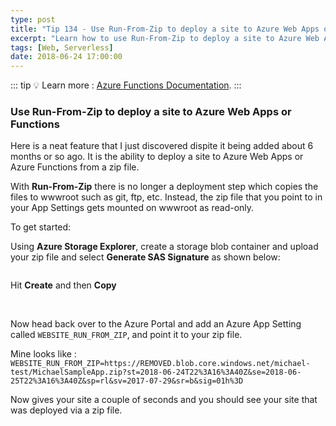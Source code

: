 ```yaml
---
type: post
title: "Tip 134 - Use Run-From-Zip to deploy a site to Azure Web Apps or Functions"
excerpt: "Learn how to use Run-From-Zip to deploy a site to Azure Web Apps or Functions"
tags: [Web, Serverless]
date: 2018-06-24 17:00:00
---
```


::: tip
:bulb: Learn more : [Azure Functions Documentation](https://docs.microsoft.com/azure/azure-functions/?WT.mc_id=docs-azuredevtips-azureappsdev).
:::

### Use Run-From-Zip to deploy a site to Azure Web Apps or Functions

Here is a neat feature that I just discovered dispite it being added about 6 months or so ago. It is the ability to deploy a site to Azure Web Apps or Azure Functions from a zip file.

With **Run-From-Zip** there is no longer a deployment step which copies the files to wwwroot such as git, ftp, etc. Instead, the zip file that you point to in your App Settings gets mounted on wwwroot as read-only.

To get started:

Using **Azure Storage Explorer**, create a storage blob container and upload your zip file and select **Generate SAS Signature** as shown below:

<img :src="$withBase('/files/azblobfunction1.png')">

Hit **Create** and then **Copy**

<img :src="$withBase('/files/azblobfunction2.png')">

<img :src="$withBase('/files/azblobfunction3.png')">

Now head back over to the Azure Portal and add an Azure App Setting called `WEBSITE_RUN_FROM_ZIP`, and point it to your zip file.

Mine looks like : `WEBSITE_RUN_FROM_ZIP=https://REMOVED.blob.core.windows.net/michael-test/MichaelSampleApp.zip?st=2018-06-24T22%3A16%3A40Z&se=2018-06-25T22%3A16%3A40Z&sp=rl&sv=2017-07-29&sr=b&sig=01h%3D`

Now gives your site a couple of seconds and you should see your site that was deployed via a zip file.
